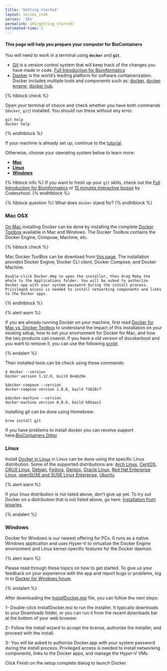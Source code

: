 ```yaml
---
title: 'Getting started'
layout: series_item
series: '101'
permalink: 101/getting_started/
estimated-time: 5
---
```


#### This page will help you prepare your computer for BioContainers

You will need to work in a terminal using __`docker`__ and __`git`__.

* [Git](https://github.com) is a version control system that will keep track of the changes you have made in code. [Full Introduction for Bioinformatics](http://journals.plos.org/ploscompbiol/article?id=10.1371/journal.pcbi.1004947)
* [Docker](https://www.docker.com/) is the world’s leading platform for software containerization. Docker includes multiple tools and components such as:
 [docker](https://docs.docker.com/), [docker engine](https://docs.docker.com/engine/installation/), [docker hub](https://docs.docker.com/docker-hub/).


{% hlblock check %}

Open your terminal of choice and check whether you have both commands (`docker`, `git`) installed. You should run these without
any error.

~~~
git help
docker help
~~~

{% endhlblock %}

If your machine is already set up, continue to the [tutorial](/101/modularity).

Otherwise, choose your operating system below to learn more:

- [__Mac__](#mac)
- [__Linux__](#linux)
- [__Windows__](#windows)


{% hlblock info %}
If you want to fresh up your `git` skills, check out the [Full Introduction for Bioinformatics](http://journals.plos.org/ploscompbiol/article?id=10.1371/journal.pcbi.1004947) or [15 minutes interactive lesson](https://try.github.io/levels/1/challenges/1) by Codeschool.
{% endhlblock %}

{% hlblock question %}
What does `docker` stand for?
{% endhlblock %}

<a name="mac"></a>

### Mac OSX

[On Mac](https://docs.docker.com/docker-for-mac/) installing Docker can be done by installing the complete [Docker Toolbox](https://www.docker.com/products/docker-toolbox) available in Mac and Windows. The Docker Toolbox
contains the Docker Engine, Compose, Machine, etc.

{% hlblock check %}

Mac Docker ToolBox can be download from [this page](https://docs.docker.com/docker-for-mac/). The installation provides Docker Engine, Docker CLI client, Docker Compose, and Docker Machine.

~~~
Double-click Docker.dmg to open the installer, then drag Moby the whale to the Applications folder. You will be asked to authorize Docker.app with your system password during the install process. Privileged access is needed to install networking components and links to the Docker apps.
~~~

{% endhlblock %}

{% alert warn %}

If you are already running Docker on your machine, first read [Docker for Mac vs. Docker Toolbox](https://docs.docker.com/docker-for-mac/docker-toolbox/) to understand the impact of this installation on your existing setup, how to set your environment for Docker for Mac, and how the two products can coexist.
If you have a old version of docokerboot and you want to remove it, you can use the following [script](/faqs/manually-remove-dockerboot)

{% endalert %}

Then installed tools can be check using these commands:

~~~
$ docker --version
Docker version 1.12.0, build 8eab29e

$docker-compose --version
docker-compose version 1.8.0, build f3628c7

$docker-machine --version
docker-machine version 0.8.0, build b85aac1

~~~

Installing git can be done using Homebrew:

~~~
brew install git
~~~

If you have problems to install docker you can receive support here:[BioContainers Gitter](https://gitter.im/biocontainers/Lobby)

<a name="linux"></a>

### Linux

Install [Docker in Linux](https://docs.docker.com/engine/installation/)  in Linux can be done using the specific Linux distribution. Some of the supported distributions are:
[Arch Linux](https://docs.docker.com/engine/installation/linux/archlinux/), [CentOS](https://docs.docker.com/engine/installation/linux/centos/), [CRUX Linux](https://docs.docker.com/engine/installation/linux/cruxlinux/),
[Debian](https://docs.docker.com/engine/installation/linux/debian/), [Fedora](https://docs.docker.com/engine/installation/linux/fedora/), [Gentoo](https://docs.docker.com/engine/installation/linux/gentoolinux/),
[Oracle Linux](https://docs.docker.com/engine/installation/linux/oracle/), [Red Hat Enterprise Linux](https://docs.docker.com/engine/installation/linux/rhel/), [openSUSE and SUSE Linux Enterprise](https://docs.docker.com/engine/installation/linux/SUSE/),
[Ubuntu](https://docs.docker.com/engine/installation/linux/ubuntulinux/)


{% alert warn %}

If your linux distribution is not listed above, don’t give up yet. To try out Docker on a distribution that is not listed above,
go here: [Installation from binaries](https://docs.docker.com/engine/installation/binaries/).

{% endalert %}


<a name="windows"></a>

### Windows

Docker for Windows is our newest offering for PCs. It runs as a native Windows application and uses Hyper-V to virtualize the Docker Engine environment and Linux kernel-specific features for the Docker daemon.

{% alert warn %}

Please read through these topics on how to get started. To give us your feedback on your experience with the app and report bugs or problems,
log in to [Docker for Windows forum](https://forums.docker.com/c/docker-for-windows).

{% endalert %}

After downloading the [InstallDocker.msi](https://download.docker.com/win/stable/InstallDocker.msi) file, you can follow the next steps:

1- Double-click InstallDocker.msi to run the installer. It typically downloads to your Downloads folder, or you can run it from the recent downloads bar at the bottom of your web browser.

2- Follow the install wizard to accept the license, authorize the installer, and proceed with the install.

3- You will be asked to authorize Docker.app with your system password during the install process. Privileged access is needed to install networking components, links to the Docker apps, and manage the Hyper-V VMs.

Click Finish on the setup complete dialog to launch Docker.
